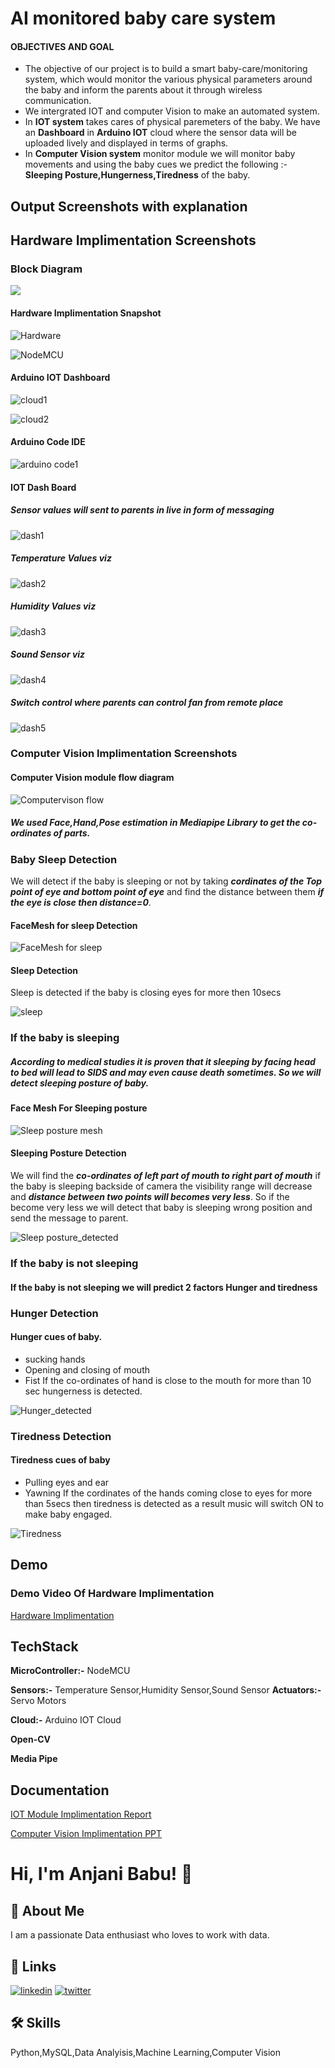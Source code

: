 
# AI monitored baby care system

#### OBJECTIVES AND GOAL

 - The objective of our project is to build a smart baby-care/monitoring system, which would monitor the various physical parameters around the baby and inform the parents about it through wireless communication.
 - We intergrated IOT and computer Vision to make an automated system. 
 - In **IOT system** takes cares of physical paremeters of the baby. We have an **Dashboard** in **Arduino IOT** cloud where the sensor data will be uploaded lively and displayed in terms of graphs.
 - In **Computer Vision system** monitor module we will monitor baby movements and using the baby cues we predict the following :- **Sleeping Posture,Hungerness,Tiredness** of the baby.


## Output Screenshots with explanation


## Hardware Implimentation Screenshots

### Block Diagram

![](https://user-images.githubusercontent.com/68511369/221432157-db1bfa4f-21cd-49a0-9485-5a50d1cb476b.png)


#### Hardware Implimentation Snapshot

![Hardware](https://user-images.githubusercontent.com/68511369/221432743-b731d329-9c80-42e2-85a3-e83f88250e85.png)

![NodeMCU](https://user-images.githubusercontent.com/68511369/221432779-8d02b146-1230-4c04-86c4-cf3fe16eb510.png)



#### Arduino IOT Dashboard

![cloud1](https://user-images.githubusercontent.com/68511369/221432798-3265bda5-7b44-48cc-b6b3-b6be733f8f07.png)

![cloud2](https://user-images.githubusercontent.com/68511369/221432820-eeb019f6-c451-4887-b27e-fa61cfe4a936.png)


#### Arduino Code IDE

![arduino code1](https://user-images.githubusercontent.com/68511369/221432887-da0b8802-14e1-4481-9dc6-fb0886f1fa9a.png)

#### IOT Dash Board

##### Sensor values will sent to parents in live in form of messaging
![dash1](https://user-images.githubusercontent.com/68511369/221432917-9e55ebf1-b265-4d8c-bed5-ebe355543bf3.png)

##### Temperature Values viz

![dash2](https://user-images.githubusercontent.com/68511369/221432938-b2e0c1ad-536f-4262-9038-27edccf71b28.png)

##### Humidity Values viz

![dash3](https://user-images.githubusercontent.com/68511369/221432947-92d5c4ff-54e9-42d0-8e69-d7a109a6546f.png)

##### Sound Sensor viz

![dash4](https://user-images.githubusercontent.com/68511369/221432948-4e142a33-bf38-4573-804b-24bfcfed3ca8.png)

##### Switch control where parents can control fan from remote place

![dash5](https://user-images.githubusercontent.com/68511369/221433201-082db43a-fde9-43f5-b3e4-9ad3fd80f22f.png)







### Computer Vision Implimentation Screenshots


#### Computer Vision module flow diagram

![Computervison flow](https://user-images.githubusercontent.com/68511369/221434659-1221200c-1400-4f7f-8fd0-183d528195ad.png)


##### We used **Face,Hand,Pose estimation in Mediapipe Library** to get the ***co-ordinates*** of parts.

 ### Baby Sleep Detection
We will detect if the baby is sleeping or not by taking ***cordinates of the Top point of eye and bottom point of eye*** and find the distance between them ***if the eye is close then distance=0***.

#### FaceMesh for sleep Detection
![FaceMesh for sleep](https://user-images.githubusercontent.com/68511369/221434373-6f4066d2-a87a-4800-85dc-abb6e9790e47.png)

#### Sleep Detection

Sleep is detected if the baby is closing eyes for more then 10secs

![sleep](https://user-images.githubusercontent.com/68511369/221434383-3548da93-b81c-4e54-aaf0-6a6b72d31333.png)

### If the baby is sleeping

##### According to medical studies it is proven that it sleeping by facing head to bed will lead to SIDS and may even cause death sometimes. So we will detect sleeping posture of baby.

#### Face Mesh For Sleeping posture
![Sleep posture mesh](https://user-images.githubusercontent.com/68511369/221434394-6eeb0e8a-8528-4294-9adb-f7bb1242fd21.png)

#### Sleeping Posture Detection
 We will find the ***co-ordinates of left part of mouth to right part of mouth*** if the baby is sleeping backside of camera the visibility range will decrease and ***distance between two points will becomes very less***. So if the become very less we will detect that baby is sleeping wrong position and send the message to parent.

![Sleep posture_detected](https://user-images.githubusercontent.com/68511369/221434397-7e3fcc71-8bf5-455d-a06e-f00fb0124d4e.png)

### If the baby is not sleeping


#### If the baby is not sleeping we will predict 2 factors Hunger and tiredness

### Hunger Detection

  #### Hunger cues of baby.
   - sucking hands
   - Opening and closing of mouth
   - Fist 
If the co-ordinates of hand is close to the mouth for more than 10 sec hungerness is detected.

![Hunger_detected](https://user-images.githubusercontent.com/68511369/221434646-ceb9991b-a9dd-448e-b497-e1a60da0e5bc.png)

### Tiredness Detection


  #### Tiredness cues of baby
   - Pulling eyes and ear
   - Yawning
If the cordinates of the hands coming close to eyes for more than 5secs then tiredness is detected as a result music will switch ON to make baby engaged.

![Tiredness](https://user-images.githubusercontent.com/68511369/221434652-7f3bd81f-65c1-44bd-9229-f967c868c03e.png)
















## Demo



### Demo Video Of Hardware Implimentation
 
[Hardware Implimentation](https://drive.google.com/file/d/1DqrU84B4dkzGGaFUolO8SpNX3P2hNLUA/view?usp=drivesdk)


## TechStack


**MicroController:-** NodeMCU                            

**Sensors:-** Temperature Sensor,Humidity Sensor,Sound Sensor
**Actuators:-** Servo Motors

**Cloud:-** Arduino IOT Cloud

**Open-CV**

**Media Pipe**
## Documentation

[IOT Module Implimentation Report](https://docs.google.com/document/d/1T1OXSsz0NWd27aFLZNAsSF9-amFcS6IL/edit?usp=share_link&ouid=112169638179078369544&rtpof=true&sd=true)

[Computer Vision Implimentation PPT](https://docs.google.com/presentation/d/1WnahRm5PpqrNtc7e6x-cLCaGUmS_jb0g/edit?usp=share_link&ouid=112169638179078369544&rtpof=true&sd=true)
# Hi, I'm Anjani Babu! 👋


## 🚀 About Me
I am a passionate Data enthusiast who loves to work with data.


## 🔗 Links

[![linkedin](https://img.shields.io/badge/linkedin-0A66C2?style=for-the-badge&logo=linkedin&logoColor=white)](https://www.linkedin.com/in/anjani-babu-janyavula-12b2601b1/)
[![twitter](https://img.shields.io/badge/twitter-1DA1F2?style=for-the-badge&logo=twitter&logoColor=white)](https://twitter.com/AnjaniDS1081)


## 🛠 Skills
Python,MySQL,Data Analyisis,Machine Learning,Computer Vision

